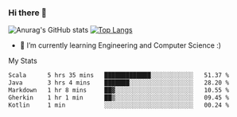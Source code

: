 ### Hi there 👋

![Anurag's GitHub stats](https://github-readme-stats.vercel.app/api?username=MatteoIorio11&show_icons=true&theme=dark) 
[![Top Langs](https://github-readme-stats.vercel.app/api/top-langs/?username=MatteoIorio11&theme=dark)](https://github.com/MatteoIorio11/github-readme-stats)

- 🌱 I’m currently learning Engineering and Computer Science :)

<!--
**MatteoIorio11/MatteoIorio11** is a ✨ _special_ ✨ repository because its `README.md` (this file) appears on your GitHub profile.

Here are some ideas to get you started:

- 🔭 I’m currently working on ...
- 🌱 I’m currently learning ...
- 👯 I’m looking to collaborate on ...
- 🤔 I’m looking for help with ...
- 💬 Ask me about ...
- 📫 How to reach me: ...
- 😄 Pronouns: ...
- ⚡ Fun fact: ...
-->
My Stats
<!--START_SECTION:waka-->

```txt
Scala      5 hrs 35 mins   █████████████░░░░░░░░░░░░   51.37 %
Java       3 hrs 4 mins    ███████░░░░░░░░░░░░░░░░░░   28.20 %
Markdown   1 hr 8 mins     ██▓░░░░░░░░░░░░░░░░░░░░░░   10.55 %
Gherkin    1 hr 1 min      ██▒░░░░░░░░░░░░░░░░░░░░░░   09.45 %
Kotlin     1 min           ░░░░░░░░░░░░░░░░░░░░░░░░░   00.24 %
```

<!--END_SECTION:waka-->
